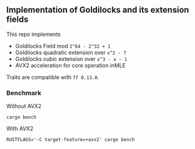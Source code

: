 Implementation of Goldilocks and its extension fields
------

This repo implements 
- Goldilocks Field mod `2^64 - 2^32 + 1`
- Goldilocks quadratic extension over `x^2 - 7`
- Goldilocks cubic extension over `x^3 - x - 1`
- AVX2 acceleration for core operation inMLE 

Traits are compatible with `ff 0.13.0`.

### Benchmark
Without AVX2
```
cargo bench
```

With AVX2
```
RUSTFLAGS='-C target-feature=+avx2' cargo bench
```